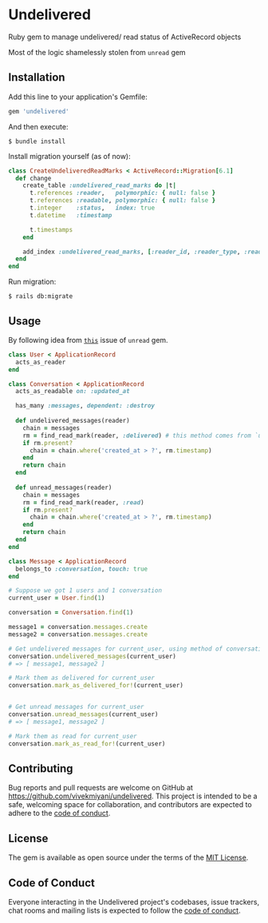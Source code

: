# Undelivered

Ruby gem to manage undelivered/ read status of ActiveRecord objects

Most of the logic shamelessly stolen from `unread` gem

## Installation

Add this line to your application's Gemfile:

```ruby
gem 'undelivered'
```

And then execute:

    $ bundle install

Install migration yourself (as of now):

```ruby
class CreateUndeliveredReadMarks < ActiveRecord::Migration[6.1]
  def change
    create_table :undelivered_read_marks do |t|
      t.references :reader,   polymorphic: { null: false }
      t.references :readable, polymorphic: { null: false }
      t.integer    :status,   index: true
      t.datetime   :timestamp

      t.timestamps
    end

    add_index :undelivered_read_marks, [:reader_id, :reader_type, :readable_type, :readable_id, :status], name: 'undelivered_read_marks_reader_readable_status_index', unique: true
  end
end
```

Run migration:

    $ rails db:migrate

## Usage

By following idea from [`this`](https://github.com/ledermann/unread/issues/99) issue of `unread` gem.

```ruby
class User < ApplicationRecord
  acts_as_reader
end

class Conversation < ApplicationRecord
  acts_as_readable on: :updated_at

  has_many :messages, dependent: :destroy
  
  def undelivered_messages(reader)
    chain = messages
    rm = find_read_mark(reader, :delivered) # this method comes from `undelivered` gem
    if rm.present?
      chain = chain.where('created_at > ?', rm.timestamp)
    end
    return chain
  end
  
  def unread_messages(reader)
    chain = messages
    rm = find_read_mark(reader, :read)
    if rm.present?
      chain = chain.where('created_at > ?', rm.timestamp)
    end
    return chain
  end
end

class Message < ApplicationRecord
  belongs_to :conversation, touch: true
end
```

```ruby
# Suppose we got 1 users and 1 conversation
current_user = User.find(1)

conversation = Conversation.find(1)

message1 = conversation.messages.create
message2 = conversation.messages.create

# Get undelivered messages for current_user, using method of conversation class
conversation.undelivered_messages(current_user)
# => [ message1, message2 ]

# Mark them as delivered for current_user
conversation.mark_as_delivered_for!(current_user)


# Get unread messages for current_user
conversation.unread_messages(current_user)
# => [ message1, message2 ]

# Mark them as read for current_user
conversation.mark_as_read_for!(current_user)
```

## Contributing

Bug reports and pull requests are welcome on GitHub at https://github.com/vivekmiyani/undelivered. This project is intended to be a safe, welcoming space for collaboration, and contributors are expected to adhere to the [code of conduct](https://github.com/vivekmiyani/undelivered/blob/master/CODE_OF_CONDUCT.md).

## License

The gem is available as open source under the terms of the [MIT License](https://opensource.org/licenses/MIT).

## Code of Conduct

Everyone interacting in the Undelivered project's codebases, issue trackers, chat rooms and mailing lists is expected to follow the [code of conduct](https://github.com/vivekmiyani/undelivered/blob/master/CODE_OF_CONDUCT.md).
